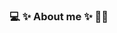 ###  :computer: ✨ About me ✨ :woman_technologist: 



<!--

## 
https://www.codewars.com/users/martao7/badges/large

<div class="code-badge freecodecamp"></div>


it's my ✨ _special_ ✨ repository :computer:

**martao7/martao7** it's my ✨ _special_ ✨ repository :computer: .

Here are some ideas to get you started:

- 🔭 I’m currently working on ...
- 🌱 I’m currently learning ...
- 👯 I’m looking to collaborate on ...
- 🤔 I’m looking for help with ...
- 💬 Ask me about ...
- 📫 How to reach me: ...
- 😄 Pronouns: ...
- ⚡ Fun fact: ...
-->
